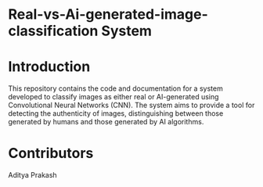# Real-vs-Ai-generated-image-classification System
# Introduction
This repository contains the code and documentation for a system developed to classify images as either real or AI-generated using Convolutional Neural Networks (CNN). The system aims to provide a tool for detecting the authenticity of images, distinguishing between those generated by humans and those generated by AI algorithms.
# Contributors
Aditya Prakash


